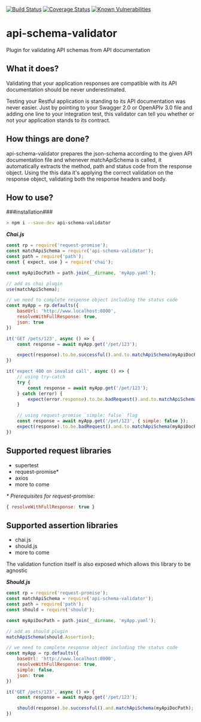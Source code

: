 [![Build Status](https://travis-ci.org/Zooz/api-schema-validator.svg?branch=master)](https://travis-ci.org/Zooz/api-schema-validator)
[![Coverage Status](https://coveralls.io/repos/github/Zooz/api-schema-validator/badge.svg?branch=master)](https://coveralls.io/github/Zooz/api-schema-validator?branch=master)
[![Known Vulnerabilities](https://snyk.io/test/github/Zooz/api-schema-validator/badge.svg?targetFile=package.json)](https://snyk.io/test/github/Zooz/api-schema-validator?targetFile=package.json)

# api-schema-validator
Plugin for validating API schemas from API documentation

## What it does?
Validating that your application responses are compatible with its 
API documentation should be never underestimated.

Testing your Restful application is standing to its API documentation was never easier. 
Just by pointing to your Swagger 2.0 or OpenAPIv 3.0 file and adding one line to your integration test,
 this validator can tell you whether or not your application stands to its contract.

## How things are done?
api-schema-validator prepares the json-schema according to the given API documentation file 
and whenever matchApiSchema is called, it automatically extracts the method, path and status code 
from the response object. Using the this data it's applying the correct validation on the 
response object, validating both the response headers and body.

## How to use?
###installation###
```bash
> npm i --save-dev api-schema-validator
```

***Chai.js***
```js
const rp = require('request-promise');
const matchApiSchema = require('api-schema-validator');
const path = require('path');
const { expect, use } = require('chai');

const myApiDocPath = path.join(__dirname, 'myApp.yaml');

// add as chai plugin
use(matchApiSchema);

// we need to complete response object including the status code
const myApp = rp.defaults({
    baseUrl: 'http://www.localhost:8000',
    resolveWithFullResponse: true,
    json: true
})

it('GET /pets/123', async () => {
    const response = await myApp.get('/pet/123');

    expect(response).to.be.successful().and.to.matchApiSchema(myApiDocPath);
})

it('expect 400 on invalid call', async () => {
    // using try-catch
    try {
        const response = await myApp.get('/pet/123');
    } catch (error) {
        expect(error.response).to.be.badRequest().and.to.matchApiSchema(myApiDocPath);
    }

    // using request-promise `simple: false` flag
    const response = await myApp.get('/pet/123', { simple: false });
    expect(response).to.be.badRequest().and.to.matchApiSchema(myApiDocPath);
})
```

## Supported request libraries
- supertest
- request-promise*
- axios
- more to come

*\* Prerequisites for request-promise:*
```js
{ resolveWithFullResponse: true }
```

## Supported assertion libraries
- chai.js
- should.js
- more to come

The validation function itself is also exposed which allows this library to be agnostic


***Should.js***
```js
const rp = require('request-promise');
const matchApiSchema = require('api-schema-validator');
const path = require('path');
const should = require('should');

const myApiDocPath = path.join(__dirname, 'myApp.yaml');

// add as should plugin
matchApiSchema(should.Assertion);

// we need to complete response object including the status code
const myApp = rp.defaults({
    baseUrl: 'http://www.localhost:8000',
    resolveWithFullResponse: true,
    simple: false,
    json: true
})

it('GET /pets/123', async () => {
    const response = await myApp.get('/pet/123');

    should(response).be.successful().and.matchApiSchema(myApiDocPath);
})
```